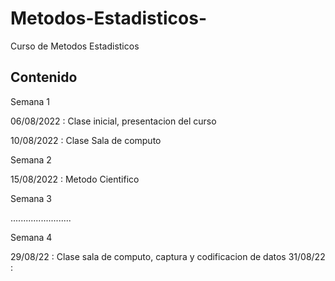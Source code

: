 # Metodos-Estadisticos-
Curso de Metodos Estadisticos 


## Contenido 

Semana 1 

06/08/2022 : Clase inicial, presentacion del curso 


10/08/2022 : Clase Sala de computo 

Semana 2 

15/08/2022 : Metodo Cientifico 

Semana 3

........................

Semana 4

29/08/22 : Clase sala de computo, captura y codificacion de datos 
31/08/22 :
